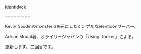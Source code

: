 identidock

=========

Kevin Gaudinのmonsteridを元にしたシンプルなidenticonサーバー。

Adrian Mouat著、オライリージャパンの「Using Docker」による。 

更新します。二回目です。

